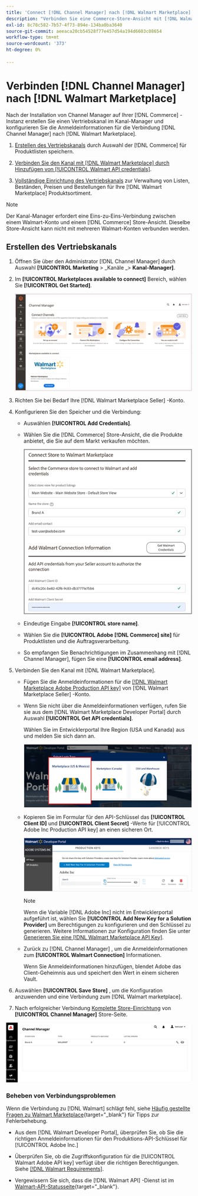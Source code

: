 ```yaml
---
title: 'Connect [!DNL Channel Manager] nach [!DNL Walmart Marketplace]'
description: "Verbinden Sie eine Commerce-Store-Ansicht mit [!DNL Walmart Marketplace] zur Erstellung des Vertriebskanals zur Verwaltung von Commerce-Produktlisten, -Beständen, -Preisen und -Bestellungen für Walmart Marketplace-Verkäufe."
exl-id: 8c78c582-7b57-4f73-894e-134ba0ba3640
source-git-commit: aeeaca20cb54528f77e457d54a194d6603c08654
workflow-type: tm+mt
source-wordcount: '373'
ht-degree: 0%

---
```


# Verbinden [!DNL Channel Manager] nach [!DNL Walmart Marketplace]

Nach der Installation von Channel Manager auf Ihrer [!DNL Commerce] -Instanz erstellen Sie einen Vertriebskanal im Kanal-Manager und konfigurieren Sie die Anmeldeinformationen für die Verbindung [!DNL Channel Manager] nach [!DNL Walmart Marketplace].

1. [Erstellen des Vertriebskanals](#create-the-sales-channel) durch Auswahl der [!DNL Commerce] für Produktlisten speichern.

1. [Verbinden Sie den Kanal mit [!DNL Walmart Marketplace] durch Hinzufügen von [!UICONTROL Walmart API credentials]](#connect-the-channel-to-walmart-marketplace).

1. [Vollständige Einrichtung des Vertriebskanals](#complete-sales-channel-store-setup) zur Verwaltung von Listen, Beständen, Preisen und Bestellungen für Ihre [!DNL Walmart Marketplace] Produktsortiment.

>[!NOTE]
>
>Der Kanal-Manager erfordert eine Eins-zu-Eins-Verbindung zwischen einem Walmart-Konto und einem [!DNL Commerce] Store-Ansicht. Dieselbe Store-Ansicht kann nicht mit mehreren Walmart-Konten verbunden werden.

## Erstellen des Vertriebskanals

1. Öffnen Sie über den Administrator [!DNL Channel Manager] durch Auswahl **[!UICONTROL Marketing** > _Kanäle _> **Kanal-Manager]**.

1. Im **[!UICONTROL Marketplaces available to connect]** Bereich, wählen Sie **[!UICONTROL Get Started]**.

   ![Neu verbinden [!DNL Walmart] speichern in [!DNL Channel Manager]](assets/channel-manager-home.png)

1. Richten Sie bei Bedarf Ihre [!DNL Walmart Marketplace Seller] -Konto.

1. Konfigurieren Sie den Speicher und die Verbindung:

   - Auswählen **[!UICONTROL Add Credentials]**.

   - Wählen Sie die [!DNL Commerce] Store-Ansicht, die die Produkte anbietet, die Sie auf dem Markt verkaufen möchten.

      ![Verbindung konfigurieren zwischen [!DNL Commerce] und [!DNL Walmart Marketplace] von [!DNL Channel Manager]](assets/configure-commerce-to-marketplace-connection.png)

   - Eindeutige Eingabe **[!UICONTROL store name]**.

   - Wählen Sie die **[!UICONTROL Adobe [!DNL Commerce] site]** für Produktlisten und die Auftragsverarbeitung.

   - So empfangen Sie Benachrichtigungen im Zusammenhang mit [!DNL Channel Manager], fügen Sie eine **[!UICONTROL email address]**.

1. Verbinden Sie den Kanal mit [!DNL Walmart Marketplace].

   - Fügen Sie die Anmeldeinformationen für die [[!DNL Walmart Marketplace Adobe Production API key]](walmart-requirements.md#generate-a-walmart-marketplace-production-api-key) von [!DNL Walmart Marketplace Seller] -Konto.

   - Wenn Sie nicht über die Anmeldeinformationen verfügen, rufen Sie sie aus dem [!DNL Walmart Marketplace Developer Portal] durch Auswahl **[!UICONTROL Get API credentials]**.

      Wählen Sie im Entwicklerportal Ihre Region (USA und Kanada) aus und melden Sie sich dann an.

      ![[!DNL Walmart Marketplace] Kontoanmeldung](assets/walmart-marketplace-login-page.png)

   - Kopieren Sie im Formular für den API-Schlüssel das **[!UICONTROL Client ID]** und **[!UICONTROL Client Secret]** -Werte für [!UICONTROL Adobe Inc Production API key] an einen sicheren Ort.

      ![[!DNL Walmart Marketplace API key] Konfigurationsseite](assets/walmart-api-key-management-form.png)

      >[!NOTE]
      >
      >Wenn die Variable [!DNL Adobe Inc] nicht im Entwicklerportal aufgeführt ist, wählen Sie **[!UICONTROL Add New Key for a Solution Provider]** um Berechtigungen zu konfigurieren und den Schlüssel zu generieren. Weitere Informationen zur Konfiguration finden Sie unter [Generieren Sie eine [!DNL Walmart Marketplace API Key]](walmart-requirements.md#generate-a-walmart-marketplace-api-key).

   - Zurück zu [!DNL Channel Manager] , um die Anmeldeinformationen zum **[!UICONTROL Walmart Connection]** Informationen.

      Wenn Sie Anmeldeinformationen hinzufügen, blendet Adobe das Client-Geheimnis aus und speichert den Wert in einem sicheren Vault.

1. Auswählen **[!UICONTROL Save Store]** , um die Konfiguration anzuwenden und eine Verbindung zum [!DNL Walmart marketplace].

1. Nach erfolgreicher Verbindung [Komplette Store-Einrichtung](complete-sales-channel-store-setup.md) von **[!UICONTROL Channel Manager]** Store-Seite.

![Einrichten des ersten Stores](assets/channel-manager-setup-first-store.png)

### Beheben von Verbindungsproblemen

Wenn die Verbindung zu [!DNL Walmart] schlägt fehl, siehe [Häufig gestellte Fragen zu Walmart Marketplace](https://developer.walmart.com/faq/us/faq-auth/){target="_blank"} für Tipps zur Fehlerbehebung.

- Aus dem [!DNL Walmart Developer Portal], überprüfen Sie, ob Sie die richtigen Anmeldeinformationen für den Produktions-API-Schlüssel für [!UICONTROL Adobe Inc.]

- Überprüfen Sie, ob die Zugriffskonfiguration für die [!UICONTROL Walmart Adobe API key] verfügt über die richtigen Berechtigungen. Siehe [[!DNL Walmart Requirements]](walmart-requirements.md##generate-a-walmart-marketplace-api-key).

- Vergewissern Sie sich, dass die [!DNL Walmart API] -Dienst ist im [Walmart-API-Statusseite](https://developer.walmart.com/us/whats-new/new-api-status-information-now-available/){target="_blank"}.
